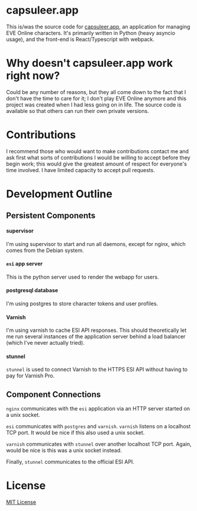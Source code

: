# capsuleer.app


This is/was the source code for [capsuleer.app](https://capsuleer.app), an application for managing EVE Online characters. It's primarily written in Python (heavy asyncio usage), and the front-end is React/Typescript with webpack.

# Why doesn't capsuleer.app work right now?

Could be any number of reasons, but they all come down to the fact that I don't have the time to care for it; I don't play EVE Online anymore and this project was created when I had less going on in life. The source code is available so that others can run their own private versions.

# Contributions

I recommend those who would want to make contributions contact me and ask first what sorts of contributions I would be willing to accept before they begin work; this would give the greatest amount of respect for everyone's time involved. I have limited capacity to accept pull requests.

# Development Outline

## Persistent Components

#### supervisor

I'm using supervisor to start and run all daemons, except for nginx, which comes from the Debian system.

#### `esi` app server

This is the python server used to render the webapp for users.

#### postgresql database

I'm using postgres to store character tokens and user profiles.

#### Varnish

I'm using varnish to cache ESI API responses. This should theoretically let me run several instances of the application server behind a load balancer (which I've never actually tried).

#### stunnel

`stunnel` is used to connect Varnish to the HTTPS ESI API without having to pay for Varnish Pro.

## Component Connections

`nginx` communicates with the `esi` application via an HTTP server started on a unix socket.

`esi` communicates with `postgres` and `varnish`. `varnish` listens on a localhost TCP port. It would be nice if this also used a unix socket.

`varnish` communicates with `stunnel` over another localhost TCP port. Again, would be nice is this was a unix socket instead.

Finally, `stunnel` communicates to the official ESI API.


# License

[MIT License](https://opensource.org/licenses/MIT)
